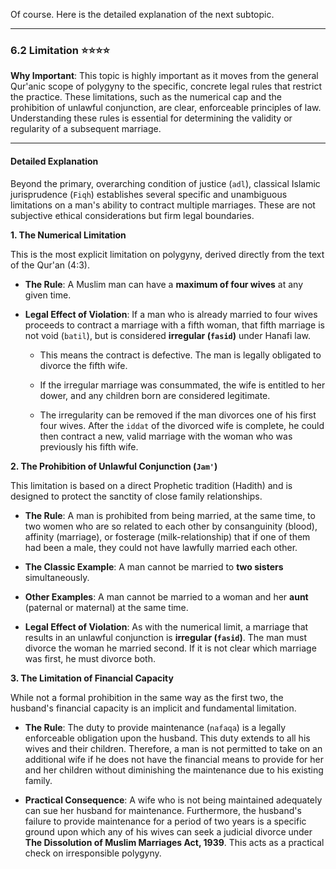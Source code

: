 Of course. Here is the detailed explanation of the next subtopic.

---

### 6.2 Limitation ⭐⭐⭐⭐

**Why Important**: This topic is highly important as it moves from the general Qur'anic scope of polygyny to the specific, concrete legal rules that restrict the practice. These limitations, such as the numerical cap and the prohibition of unlawful conjunction, are clear, enforceable principles of law. Understanding these rules is essential for determining the validity or regularity of a subsequent marriage.

---

#### Detailed Explanation

Beyond the primary, overarching condition of justice (`adl`), classical Islamic jurisprudence (`Fiqh`) establishes several specific and unambiguous limitations on a man's ability to contract multiple marriages. These are not subjective ethical considerations but firm legal boundaries.

**1. The Numerical Limitation**

This is the most explicit limitation on polygyny, derived directly from the text of the Qur'an (4:3).

- **The Rule**: A Muslim man can have a **maximum of four wives** at any given time.
    
- **Legal Effect of Violation**: If a man who is already married to four wives proceeds to contract a marriage with a fifth woman, that fifth marriage is not void (`batil`), but is considered **irregular (`fasid`)** under Hanafi law.
    
    - This means the contract is defective. The man is legally obligated to divorce the fifth wife.
        
    - If the irregular marriage was consummated, the wife is entitled to her dower, and any children born are considered legitimate.
        
    - The irregularity can be removed if the man divorces one of his first four wives. After the `iddat` of the divorced wife is complete, he could then contract a new, valid marriage with the woman who was previously his fifth wife.
        

**2. The Prohibition of Unlawful Conjunction (`Jam'`)**

This limitation is based on a direct Prophetic tradition (Hadith) and is designed to protect the sanctity of close family relationships.

- **The Rule**: A man is prohibited from being married, at the same time, to two women who are so related to each other by consanguinity (blood), affinity (marriage), or fosterage (milk-relationship) that if one of them had been a male, they could not have lawfully married each other.
    
- **The Classic Example**: A man cannot be married to **two sisters** simultaneously.
    
- **Other Examples**: A man cannot be married to a woman and her **aunt** (paternal or maternal) at the same time.
    
- **Legal Effect of Violation**: As with the numerical limit, a marriage that results in an unlawful conjunction is **irregular (`fasid`)**. The man must divorce the woman he married second. If it is not clear which marriage was first, he must divorce both.
    

**3. The Limitation of Financial Capacity**

While not a formal prohibition in the same way as the first two, the husband's financial capacity is an implicit and fundamental limitation.

- **The Rule**: The duty to provide maintenance (`nafaqa`) is a legally enforceable obligation upon the husband. This duty extends to all his wives and their children. Therefore, a man is not permitted to take on an additional wife if he does not have the financial means to provide for her and her children without diminishing the maintenance due to his existing family.
    
- **Practical Consequence**: A wife who is not being maintained adequately can sue her husband for maintenance. Furthermore, the husband's failure to provide maintenance for a period of two years is a specific ground upon which any of his wives can seek a judicial divorce under **The Dissolution of Muslim Marriages Act, 1939**. This acts as a practical check on irresponsible polygyny.